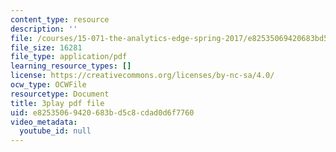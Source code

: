 ```yaml
---
content_type: resource
description: ''
file: /courses/15-071-the-analytics-edge-spring-2017/e82535069420683bd5c8cdad0d6f7760_mw0jJm_3KXs.pdf
file_size: 16281
file_type: application/pdf
learning_resource_types: []
license: https://creativecommons.org/licenses/by-nc-sa/4.0/
ocw_type: OCWFile
resourcetype: Document
title: 3play pdf file
uid: e8253506-9420-683b-d5c8-cdad0d6f7760
video_metadata:
  youtube_id: null
---
```

